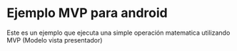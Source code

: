 # Ejemplo MVP para android

Este es un ejemplo que ejecuta una simple operación matematica utilizando MVP
(Modelo vista presentador) 
